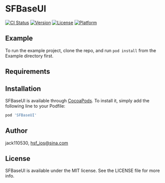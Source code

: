 # SFBaseUI

[![CI Status](https://img.shields.io/travis/jack110530/SFBaseUI.svg?style=flat)](https://travis-ci.org/jack110530/SFBaseUI)
[![Version](https://img.shields.io/cocoapods/v/SFBaseUI.svg?style=flat)](https://cocoapods.org/pods/SFBaseUI)
[![License](https://img.shields.io/cocoapods/l/SFBaseUI.svg?style=flat)](https://cocoapods.org/pods/SFBaseUI)
[![Platform](https://img.shields.io/cocoapods/p/SFBaseUI.svg?style=flat)](https://cocoapods.org/pods/SFBaseUI)

## Example

To run the example project, clone the repo, and run `pod install` from the Example directory first.

## Requirements

## Installation

SFBaseUI is available through [CocoaPods](https://cocoapods.org). To install
it, simply add the following line to your Podfile:

```ruby
pod 'SFBaseUI'
```

## Author

jack110530, hsf_ios@sina.com

## License

SFBaseUI is available under the MIT license. See the LICENSE file for more info.

